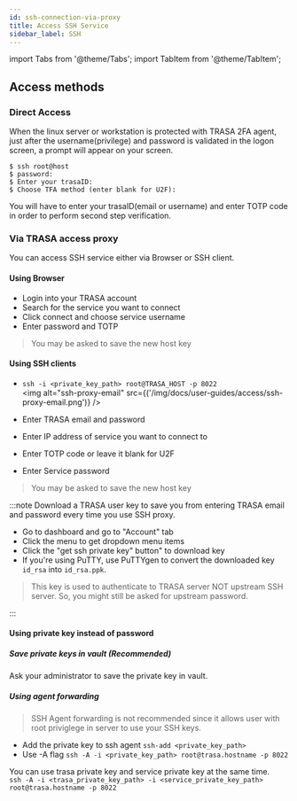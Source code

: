 ```yaml
---
id: ssh-connection-via-proxy
title: Access SSH Service
sidebar_label: SSH
---
```

import Tabs from '@theme/Tabs';
import TabItem from '@theme/TabItem';

## Access methods


### Direct Access
When the linux server or workstation is protected with TRASA 2FA agent, just after the username(privilege) and password is validated in the logon screen, a prompt will appear on your screen. 
```shell script
$ ssh root@host
$ password:
$ Enter your trasaID: 
$ Choose TFA method (enter blank for U2F):
```
You will have to enter your trasaID(email or username) and enter TOTP code in order to perform second step verification.


### Via TRASA access proxy
You can access SSH service either via Browser or SSH client.

#### Using Browser

* Login into your TRASA account
* Search for the service you want to connect
* Click connect and choose service username
* Enter password and TOTP 
> You may be asked to save the new host key





#### Using SSH clients

* `ssh -i <private_key_path> root@TRASA_HOST -p 8022`     
<img alt="ssh-proxy-email" src={('/img/docs/user-guides/access/ssh-proxy-email.png')} />  

* Enter TRASA email and password   
* Enter IP address of service you want to connect to   
* Enter TOTP code or leave it blank for U2F   
* Enter Service password   
> You may be asked to save the new host key



:::note
Download a TRASA user key to save you from entering TRASA email and password every time you use SSH proxy.

* Go to dashboard and go to "Account" tab
* Click the menu to get dropdown menu items
* Click the "get ssh private key" button" to download key
* If you're using PuTTY, use PuTTYgen to convert the downloaded key `id_rsa` into `id_rsa.ppk`.


>This key is used to authenticate to TRASA server NOT upstream SSH server.
>So, you might still be asked for upstream password.

:::


<!---

<Tabs
    defaultValue="openssh"
    values={[
  
            {label: 'OpenSSH Client', value: 'openssh'},
            {label: 'TRASA cli', value: 'trasacli'},
            {label: 'Putty', value: 'putty'},
            {label: 'Bitvise', value: 'bitvise'},
        ]}
>


<TabItem value="openssh">


* `ssh -i <private_key_path> root@trasa.hostname -p 8022`     
* Enter TRASA email and password   
* Enter IP address of service you want to connect to   
* Enter TOTP code or leave it blank for U2F   
* Enter Service password   

</TabItem>

<TabItem value="trasacli">

* [Setup device agent](#)
* `trasacli -u username`
* Enter TRASA URL if asked     
* Enter TRASA email and password   
* Enter the IP address of service you want to connect to   
* Enter TOTP code or leave it blank for U2F   
* Enter Service password   

</TabItem>


<TabItem value="putty">

* Enter the TRASA hostname or IP address under Session.

:::note 
If you have dowloaded the TRASA user key
* Navigate to Connection > SSH > Auth.
* Use PuTTYgen to convert the downloaded key `id_rsa` into `id_rsa.ppk`.
* Click Browse... under Authentication parameters / Private key file for authentication.
* Locate the id_rsa.ppk private key and click Open.
* Click Open again to log into the remote server with key pair authentication.
::: 

* Enter TRASA email and password.
* Enter IP address of service you want to connect to.   
* Enter TOTP code or leave it blank for U2F.
* Enter Service password.

</TabItem>


  <TabItem value="bitvise">
  todo
  </TabItem>


</Tabs>



--->



#### Using private key instead of password

##### Save private keys in vault (Recommended)
Ask your administrator to save the private key in vault.

##### Using agent forwarding
>SSH Agent forwarding is not recommended since it allows user with root priviglege in server to use your SSH keys.

* Add the private key to ssh agent `ssh-add <private_key_path>`
* Use -A flag `ssh -A -i <private_key_path> root@trasa.hostname -p 8022`


You can use trasa private key and service private key at the same time.   
`ssh -A -i <trasa_private_key_path> -i <service_private_key_path> root@trasa.hostname -p 8022`




